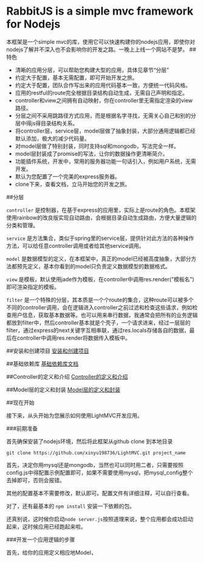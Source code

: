 RabbitJS is a simple mvc framework for Nodejs
================
本框架是一个simple mvc的库，使用它可以快速构建你的nodejs应用，即使你对nodejs了解并不深入也不会影响你的开发之路。一晚上上线一个网站不是梦。
##特色

 - 清晰的应用分层，可以帮助您构建大型的应用，具体见章节“分层”
 - 约定大于配置，基本无需配置，即可开始开发之旅。
 - 约定大于配置，团队合作写出来的应用代码基本一致，方便统一代码风格。
 - 应用的restful的route完全根据目录结构自动生成，无需自己声明和指定。
 - controller和view之间拥有自动映射，你在controller里无需指定渲染的view路径。
 - 分层之间不采用跳路径方式应用，而是根据名字寻找，无需关心自己和别的分层中得js得目录结构关系。
 - 将controller层，service层，model层做了抽象封装，大部分通用逻辑都已经默认添加，极大的减少代码量。
 - 对model层做了特别封装，同时支持sql和mongodb，写法完全一样。
 - model层封装成了promise的写法，让你的数据操作更清晰简介。
 - 功能插件系统，开发中，常用的服务器功能一句话引入，例如用户系统，无需开发。
 - 默认为您配置了一个完美的express服务器。
 - clone下来，查看文档，立马开始您的开发之旅。

##分层

`controller` 是控制器，在基于express的应用里，实际上是route的角色。本框架使用rainbow的改良版实现自动路由，会根据目录自动生成路由，方便大量逻辑的分类和管理。

`service` 是方法集合，类似于spring里的service层，提供针对此方法的各种操作方法，可以给任意controller调用或者给其他service调用。

`model` 是数据模型的定义，在本框架中，真正的model已经被高度抽象，大部分方法都预先定义，基本你看到的model只负责定义数据模型的数据格式。

`view` 是模板，默认使用jade作为模板，在controller中调用res.render("模板名")即可渲染指定的模板。

`filter` 是一个特殊的分层，其本质是一个个route的集合，这种route可以被多个不同的controller调用，会在逻辑进入controller之前过滤和检查这些请求，例如检查用户信息，获取基本数据等。也可以用来串行数据，我通常会把所有的业务逻辑都放到filter中，然后controller基本就是个壳子，一个请求进来，经过一层层的filter，通过express的next关键字互相串联，通过res.locals存储各自的数据，最后在controller中调用res.render将数据传入模板中。

##安装和创建项目
[安装和创建项目](https://github.com/xinyu198736/RabbitJS/blob/master/docs/cli.md)

##基础依赖库
[基础依赖库文档](https://github.com/xinyu198736/RabbitJS/blob/master/docs/thirdparty.md)

##Controller的定义和介绍
[Controller的定义和介绍](https://github.com/xinyu198736/RabbitJS/blob/master/docs/controller.md)

##Model层的定义和封装
[Model层的定义和封装](https://github.com/xinyu198736/RabbitJS/blob/master/docs/model.md)

##现在开始

接下来，从头开始为您展示如何使用LightMVC开发应用。

###前期准备

首先确保安装了nodejs环境，然后将此框架从github clone 到本地目录

`git clone https://github.com/xinyu198736/LightMVC.git project_name`

首先，决定你用mysql还是mongodb，当然也可以同时用二者，只需要按照config.js中得配置示例配置即可，如果不需要使用mysql，把mysql_config整个去掉即可，否则会报错。

其他的配置基本不需要修改，默认即可。配置文件有详细注释，可以自行查看。

对了，还有最基本的 `npm install` 安装一下依赖的包。

还真别说，这时候你启动`node server.js`按照道理来说，整个应用都会成功启动起来，这时候应用已经跑起来啦。

###开发一个应用逻辑的步骤

首先，给你的应用定义相应地Model，
